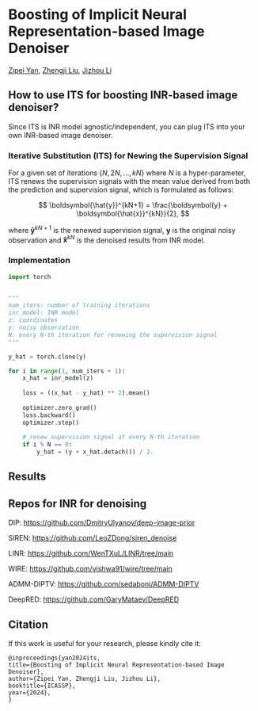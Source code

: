 # Boosting of Implicit Neural Representation-based Image Denoiser

[Zipei Yan](https://yanzipei.github.io/), [Zhengji Liu](https://scholar.google.com/citations?user=9VWj-fUAAAAJ), [Jizhou Li](http://jizhou.li/)


## How to use ITS for boosting INR-based image denoiser?

Since ITS is INR model agnostic/independent, you can plug ITS into your own INR-based image denoiser.

### Iterative Substitution (ITS) for Newing the Supervision Signal

For a given set of iterations $`\{N, 2N, ..., kN\}`$ where $N$ is a hyper-parameter, ITS renews the supervision signals with the mean value derived from both the prediction and supervision signal, which is formulated as follows:

$$
\boldsymbol{\hat{y}}^{kN+1} = \frac{\boldsymbol{y} + \boldsymbol{\hat{x}}^{kN}}{2},
$$

where $\boldsymbol{\hat{y}}^{kN+1}$ is the renewed supervision signal, $\boldsymbol{y}$ is the original noisy observation and $\boldsymbol{\hat{x}}^{kN}$ is the denoised results from INR model.

### Implementation
```python
import torch


"""
num_iters: number of training iterations
inr_model: INR model
z: coordinates
y: noisy observation
N: every N-th iteration for renewing the supervision signal
"""

y_hat = torch.clone(y)

for i in range(1, num_iters + 1):
    x_hat = inr_model(z)
    
    loss = ((x_hat - y_hat) ** 2).mean()
    
    optimizer.zero_grad()
    loss.backward()
    optimizer.step()
    
    # renew supervision signal at every N-th iteration
    if i % N == 0: 
        y_hat = (y + x_hat.detach()) / 2.
```

## Results



## Repos for INR for denoising

DIP: https://github.com/DmitryUlyanov/deep-image-prior

SIREN: https://github.com/LeoZDong/siren_denoise

LINR: https://github.com/WenTXuL/LINR/tree/main

WIRE: https://github.com/vishwa91/wire/tree/main

ADMM-DIPTV: https://github.com/sedaboni/ADMM-DIPTV

DeepRED: https://github.com/GaryMataev/DeepRED



## Citation
If this work is useful for your research, please kindly cite it:
```
@inproceedings{yan2024its,
title={Boosting of Implicit Neural Representation-based Image Denoiser},
author={Zipei Yan, Zhengji Liu, Jizhou Li},
booktitle={ICASSP},
year={2024},
}
```

